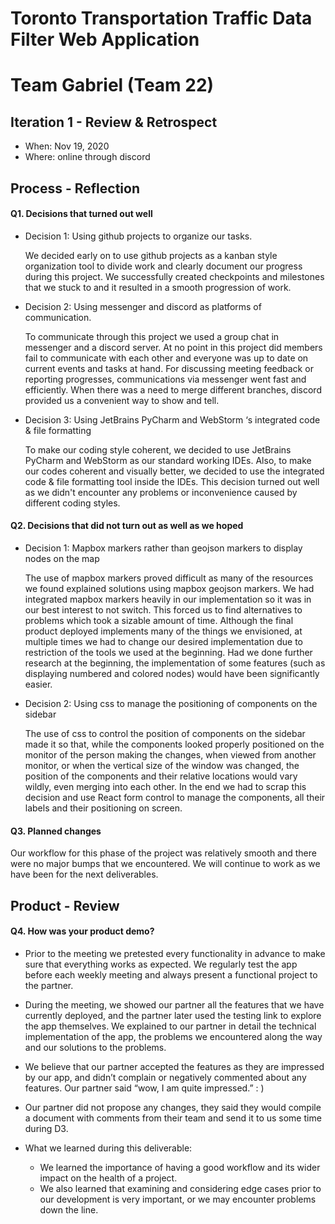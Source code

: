 # Toronto Transportation Traffic Data Filter Web Application  
# Team Gabriel (Team 22)
 
## Iteration 1 - Review & Retrospect

 * When:  Nov 19, 2020
 * Where: online through discord

## Process - Reflection

#### Q1. Decisions that turned out well

 * Decision 1: Using github projects to organize our tasks.
 
   We decided early on to use github projects as a kanban style organization tool to divide work and clearly document our progress during this project.  We successfully created checkpoints and milestones that we stuck to and it resulted in a smooth progression of work. 
   
 * Decision 2: Using messenger and discord as platforms of communication.
 
   To communicate through this project we used a group chat in messenger and a discord server. At no point in this project did members fail to communicate with each other and everyone was up to date on current events and tasks at hand. For discussing meeting feedback or reporting progresses, communications via messenger went fast and efficiently. When there was a need to merge different branches, discord provided us a convenient way to show and tell. 

 * Decision 3: Using JetBrains PyCharm and WebStorm ‘s integrated code & file formatting
 
	  To make our coding style coherent, we decided to use JetBrains PyCharm and WebStorm as our standard working IDEs. Also, to make our codes coherent and visually better, we decided to use the integrated code & file formatting tool inside the IDEs. This decision turned out well as we didn't encounter any problems or inconvenience caused by different coding styles. 


#### Q2. Decisions that did not turn out as well as we hoped

 * Decision 1: Mapbox markers rather than geojson markers to display nodes on the map
 
   The use of mapbox markers proved difficult as many of the resources we found explained solutions using mapbox geojson markers. We had integrated mapbox markers heavily in our implementation so it was in our best interest to not switch. This forced us to find alternatives to problems which took a sizable amount of time. Although the final product deployed implements many of the things we envisioned, at multiple times we had to change our desired implementation due to restriction of the tools we used at the beginning. Had we done further research at the beginning, the implementation of some features (such as displaying numbered and colored nodes) would have been significantly easier. 
   
 * Decision 2:  Using css to manage the positioning of components on the sidebar
 
	  The use of css to control the position of components on the sidebar made it so that, while the components looked properly positioned on the monitor of the person making the changes, when viewed from another monitor, or when the vertical size of the window was changed, the position of the components and their relative locations would vary wildly, even merging into each other. In the end we had to scrap this decision and use React form control to manage the components, all their labels and their positioning on screen.

#### Q3. Planned changes

Our workflow for this phase of the project was relatively smooth and there were no major bumps that we encountered. We will continue to work as we have been for the next deliverables. 

## Product - Review

#### Q4. How was your product demo?

 * Prior to the meeting we pretested every functionality in advance to make sure that everything works as expected. We regularly test the app before each weekly meeting and always present a functional project to the partner. 

 * During the meeting, we showed our partner all the features that we have currently deployed, and the partner later used the testing link to explore the app themselves. We explained to our partner in detail the technical implementation of the app, the problems we encountered along the way and our solutions to the problems. 

 * We believe that our partner accepted the features as they are impressed by our app, and didn’t complain or negatively commented about any features. Our partner said “wow, I am quite impressed.”  : )

 * Our partner did not propose any changes, they said they would compile a document with comments from their team and send it to us some time during D3. 

 * What we learned during this deliverable: 
   * We learned the importance of having a good workflow and its wider impact on the health of a project.
   * We also learned that examining and considering edge cases prior to our development is very important, or we may encounter problems down the line. 
